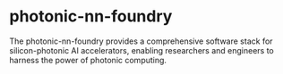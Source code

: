 # photonic-nn-foundry
The photonic-nn-foundry provides a comprehensive software stack for silicon-photonic AI accelerators, enabling researchers and engineers to harness the power of photonic computing.
